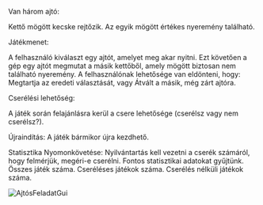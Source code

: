 Van három ajtó:

Kettő mögött kecske rejtőzik.
Az egyik mögött értékes nyeremény található.



Játékmenet:


A felhasználó kiválaszt egy ajtót, amelyet meg akar nyitni.
Ezt követően a gép egy ajtót megmutat a másik kettőből, amely mögött biztosan nem található nyeremény.
A felhasználónak lehetősége van eldönteni, hogy:
Megtartja az eredeti választását, vagy
Átvált a másik, még zárt ajtóra.


Cserélési lehetőség:


A játék során felajánlásra kerül a csere lehetősége (cserélsz vagy nem cserélsz?).



Újraindítás:
A játék bármikor újra kezdhető.


Statisztika Nyomonkövetése:
Nyilvántartás kell vezetni a cserék számáról, hogy felmérjük, megéri-e cserélni.
Fontos statisztikai adatokat gyűjtünk.
Összes játék száma.
Cseréléses játékok száma.
Cserélés nélküli játékok száma.

![AjtósFeladatGui](https://github.com/user-attachments/assets/cdbb50bb-6f83-4e7e-8226-a6aa6111ca21)
